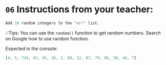 # `06` Instructions from your teacher:
```js
Add 10 random integers to the "arr" list.
```

💡Tips:
You can use the `random()` function to get random numbers.
Search on Google how to use random function.

Expected in the console:
```js
[4, 5, 734, 43, 45, 36, 2, 88, 12, 87, 79, 96, 58, 46, 7]
```